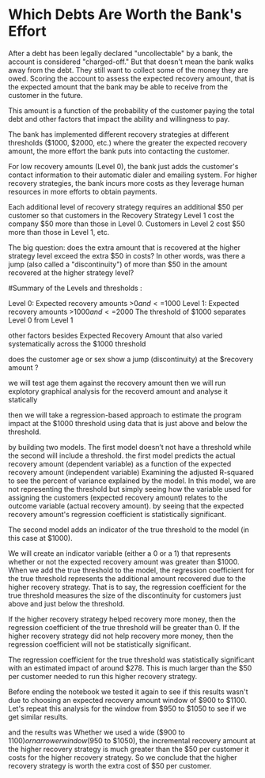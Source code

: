 # Which Debts Are Worth the Bank's Effort

After a debt has been legally declared "uncollectable" by a bank, the account is considered "charged-off." But that doesn't mean the bank walks away from the debt.
They still want to collect some of the money they are owed. Scoring the account to assess the expected recovery amount, that is the expected amount that the bank may be able to receive from the customer in the future.

This amount is a function of the probability of the customer paying the total debt and other factors that impact the ability and willingness to pay.

The bank has implemented different recovery strategies at different thresholds ($1000, $2000, etc.) where the greater the expected recovery amount, the more effort the bank puts into contacting the customer. 

For low recovery amounts (Level 0), the bank just adds the customer's contact information to their automatic dialer and emailing system. For higher recovery strategies, the bank incurs more costs as they leverage human resources in more efforts to obtain payments. 

Each additional level of recovery strategy requires an additional $50 per customer so that customers in the Recovery Strategy Level 1 cost the company $50 more than those in Level 0. Customers in Level 2 cost $50 more than those in Level 1, etc.

The big question: does the extra amount that is recovered at the higher strategy level exceed the extra $50 in costs? In other words, was there a jump (also called a "discontinuity") of more than $50 in the amount recovered at the higher strategy level? 

#Summary of the Levels and thresholds :

Level 0: Expected recovery amounts >$0 and <=$1000
Level 1: Expected recovery amounts >$1000 and <=$2000
The threshold of $1000 separates Level 0 from Level 1

other factors besides Expected Recovery Amount that also varied systematically across the $1000 threshold

does the customer age or sex show a jump (discontinuity) at the $recovery amount ?

we will test age them against the recovery amount then we will run explotory graphical analysis for the recoverd amount and analyse it statically 

then we will take a regression-based approach to estimate the program impact at the $1000 threshold using data that is just above and below the threshold.

by building two models. The first model doesn’t not have a threshold while the second will include a threshold.
the first model predicts the actual recovery amount (dependent variable) as a function of the expected recovery amount (independent variable)
Examining the adjusted R-squared to see the percent of variance explained by the model. In this model, we are not representing the threshold but simply seeing how the variable used for assigning the customers (expected recovery amount) relates to the outcome variable (actual recovery amount).
by seeing that the expected recovery amount's regression coefficient is statistically significant.

The second model adds an indicator of the true threshold to the model (in this case at $1000).

We will create an indicator variable (either a 0 or a 1) that represents whether or not the expected recovery amount was greater than $1000. When we add the true threshold to the model, the regression coefficient for the true threshold represents the additional amount recovered due to the higher recovery strategy. That is to say, the regression coefficient for the true threshold measures the size of the discontinuity for customers just above and just below the threshold.

If the higher recovery strategy helped recovery more money, then the regression coefficient of the true threshold will be greater than 0. If the higher recovery strategy did not help recovery more money, then the regression coefficient will not be statistically significant.


The regression coefficient for the true threshold was statistically significant with an estimated impact of around $278. This is much larger than the $50 per customer needed to run this higher recovery strategy.

Before ending the notebook we tested it again to see if this results wasn't due to choosing an expected recovery amount window of $900 to $1100. Let's repeat this analysis for the window from $950 to $1050 to see if we get similar results.

and the results  was Whether we used a wide ($900 to $1100) or narrower window ($950 to $1050), the incremental recovery amount at the higher recovery strategy is much greater than the $50 per customer it costs for the higher recovery strategy. So we conclude that the higher recovery strategy is worth the extra cost of $50 per customer.


